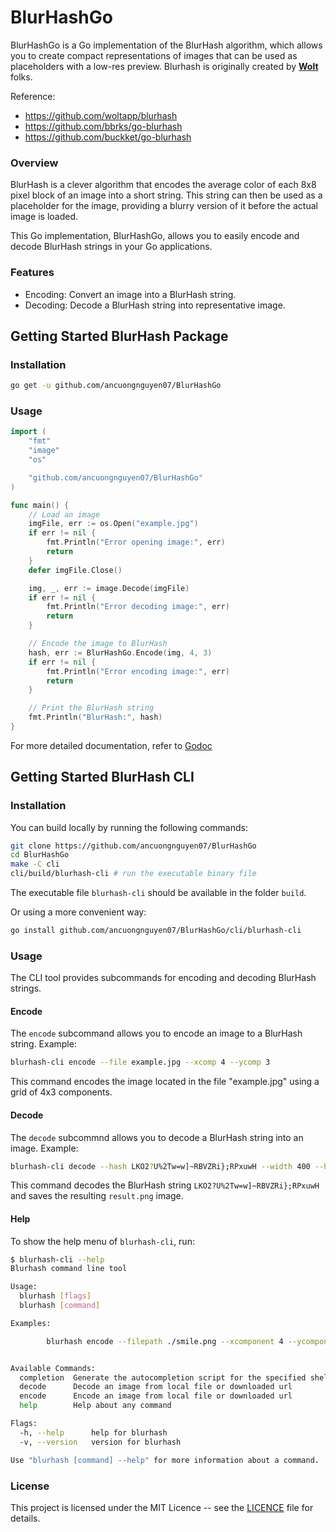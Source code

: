 # BlurHashGo
BlurHashGo is a Go implementation of the BlurHash algorithm, which allows you to create compact representations of
images that can be used as placeholders with a low-res preview. Blurhash is originally created by **[Wolt](https://github.com/woltapp/)** folks.

Reference:
- https://github.com/woltapp/blurhash
- https://github.com/bbrks/go-blurhash
- https://github.com/buckket/go-blurhash

### Overview
BlurHash is a clever algorithm that encodes the average color of each 8x8 pixel block of an image into a short string.
This string can then be used as a placeholder for the image, providing a blurry version of it before the actual image is loaded.

This Go implementation, BlurHashGo, allows you to easily encode and decode BlurHash strings in your Go applications.

### Features
- Encoding: Convert an image into a BlurHash string.
- Decoding: Decode a BlurHash string into representative image.

## Getting Started BlurHash Package
### Installation
```bash
go get -u github.com/ancuongnguyen07/BlurHashGo
```

### Usage
```go
import (
    "fmt"
    "image"
    "os"

    "github.com/ancuongnguyen07/BlurHashGo"
)

func main() {
    // Load an image
    imgFile, err := os.Open("example.jpg")
    if err != nil {
        fmt.Println("Error opening image:", err)
        return
    }
    defer imgFile.Close()

    img, _, err := image.Decode(imgFile)
    if err != nil {
        fmt.Println("Error decoding image:", err)
        return
    }

    // Encode the image to BlurHash
    hash, err := BlurHashGo.Encode(img, 4, 3)
    if err != nil {
        fmt.Println("Error encoding image:", err)
        return
    }

    // Print the BlurHash string
    fmt.Println("BlurHash:", hash)
}
```
For more detailed documentation, refer to [Godoc](https://pkg.go.dev/github.com/ancuongnguyen07/BlurHashGo)

## Getting Started BlurHash CLI
### Installation
You can build locally by running the following commands:
```bash
git clone https://github.com/ancuongnguyen07/BlurHashGo
cd BlurHashGo
make -C cli
cli/build/blurhash-cli # run the executable binary file
```
The executable file `blurhash-cli` should be available in the folder `build`.

Or using a more convenient way:
```bash
go install github.com/ancuongnguyen07/BlurHashGo/cli/blurhash-cli
```

### Usage
The CLI tool provides subcommands for encoding and decoding BlurHash strings.

#### Encode
The `encode` subcommand allows you to encode an image to a BlurHash string.
Example:
```bash
blurhash-cli encode --file example.jpg --xcomp 4 --ycomp 3
```
This command encodes the image located in the file "example.jpg" using a grid of 4x3 components.

#### Decode
The `decode` subcommnd allows you to decode a BlurHash string into an image.
Example:
```bash
blurhash-cli decode --hash LKO2?U%2Tw=w]~RBVZRi};RPxuwH --width 400 --height 800 --punch 1 --dest ./result.png
```
This command decodes the BlurHash string `LKO2?U%2Tw=w]~RBVZRi};RPxuwH` and saves the resulting `result.png` image.

#### Help
To show the help menu of `blurhash-cli`, run:
```bash
$ blurhash-cli --help
Blurhash command line tool

Usage:
  blurhash [flags]
  blurhash [command]

Examples:

        blurhash encode --filepath ./smile.png --xcomponent 4 --ycomponent 3


Available Commands:
  completion  Generate the autocompletion script for the specified shell
  decode      Decode an image from local file or downloaded url
  encode      Encode an image from local file or downloaded url
  help        Help about any command

Flags:
  -h, --help      help for blurhash
  -v, --version   version for blurhash

Use "blurhash [command] --help" for more information about a command.
```

### License
This project is licensed under the MIT Licence -- see the [LICENCE](./LICENCE) file for details.
